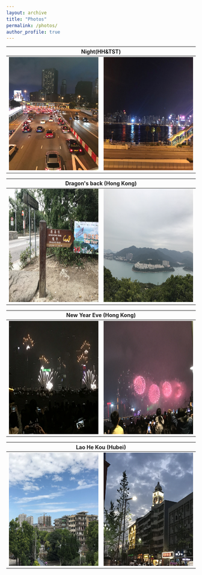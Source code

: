 ```yaml
---
layout: archive
title: "Photos"
permalink: /photos/
author_profile: true
---
```



 <table>
    <thead>
        <tr>
             <th colspan="2">Night(HH&TST)</th>
        </tr>
    </thead>
    <tbody>
        <tr>
          <td valign="top"><img src='/images/HH&TST1.jpg' alt="HH&TST1" width=250 height=300/></td>
          <td valign="top"><img src='/images/HH&TST2.jpg' alt="HH&TST2" width=250 height=300/></td>
        </tr>
    </tbody>
</table>


<table>
    <thead>
        <tr>
            <th colspan="2">Dragon's back (Hong Kong)</th>
        </tr>
    </thead>
    <tbody>
        <tr>
          <td valign="top"><img src='/images/龙脊2.jpg' alt="龙脊1"  width=250 height=300/></td>
          <td valign="top"><img src='/images/龙脊1.jpg' alt="龙脊2"  width=250 height=300/></td>
        </tr>
    </tbody>
</table>



<table>
    <thead>
        <tr>
            <th colspan="2">New Year Eve (Hong Kong)</th>
        </tr>
    </thead>
    <tbody>
        <tr>
          <td valign="top"><img src='/images/NewYearEve1.jpg' alt="NewYearEve1"  width=250 height=300/></td>
          <td valign="top"><img src='/images/NewYearEve2.jpg' alt="NewYearEve2"  width=250 height=300/></td>
        </tr>
    </tbody>
</table>



<table>
    <thead>
        <tr>
            <th colspan="2">Lao He Kou (Hubei)</th>
        </tr>
    </thead>
    <tbody>
        <tr>
          <td valign="top"><img src='/images/老河口1.jpg' alt="Lao He Kou1" width=250 height=300/></td>
          <td valign="top"><img src='/images/老河口2.jpg' alt="Lao He Kou2" width=250 height=300/></td>
        </tr>
    </tbody>
</table>

